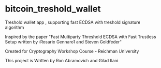 # bitcoin_treshold_wallet
Treshold wallet app , supporting fast ECDSA with treshold signature algorithm

Inspired by the paper
"Fast Multiparty Threshold ECDSA with Fast Trustless Setup
written by :Rosario Gennaro1 and Steven Goldfeder"

Created for Cryptography Workshop Course - Reichman University

This project is Written by Ron Abramovich and Gilad Ilani
